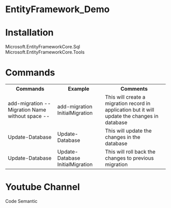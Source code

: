 # EntityFramework_Demo

<h1>Installation</h1>
<p>Microsoft.EntityFrameworkCore.Sql</br>
Microsoft.EntityFrameworkCore.Tools</p>

<h1>Commands</h1>
<table style="width:100%">
    <tr>
    <th>Commands</th>
    <th>Example</th>
    <th>Comments</th>
    </tr>
  <tr>
    <td>add-migration -- Migration Name without space --</td>
    <td>add-migration InitialMigration</td>
    <td>This will create a migration record in application but it will update the changes in database</td>
  </tr>
   <tr>
    <td>Update-Database</td>
    <td>Update-Database</td>
    <td>This will update the changes in the database</td>
  </tr>
   <tr>
    <td>Update-Database <Migration Name without space></td>
    <td>Update-Database InitialMigration</td>
    <td>This will roll back the changes to previous migration</td>
  </tr>
</table>

<h1>Youtube Channel</h1>
<p>Code Semantic</p>
